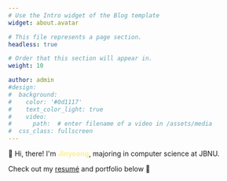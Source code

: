 ```yaml
---
# Use the Intro widget of the Blog template
widget: about.avatar

# This file represents a page section.
headless: true

# Order that this section will appear in.
weight: 10

author: admin
#design:
#  background:
#    color: '#0d1117'
#    text_color_light: true
#    video:
#      path:  # enter filename of a video in /assets/media
#  css_class: fullscreen
---
```


<div class="intro">
  <p class="text">👋 Hi, there! I'm <span style="color: #feef8a; font-weight: bold;">Jinyeong</span>, majoring in computer science at JBNU.</p>
</div>

Check out my [resumé](/about/) and portfolio below 🥑
